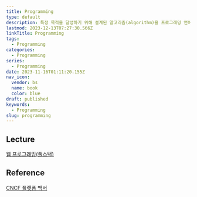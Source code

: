 ```yaml
---
title: Programming
type: default
description: 특정 목적을 달성하기 위해 설계된 알고리즘(algorithm)을 프로그래밍 언어를 사용하여 구체적인 프로그램으로 작성하는 과정
lastmod: 2023-12-13T07:27:30.566Z
linkTitle: Programming
tags:
  - Programming
categories:
  - Programming
series:
  - Programming
date: 2023-11-16T01:11:20.155Z
nav_icon:
  vendor: bs
  name: book
  color: blue
draft: published
keywords:
  - Programming
slug: programming
---
```


## Lecture

[웹 프로그래밍(풀스택)](https://www.boostcourse.org/web316)

## Reference

[CNCF 플랫폼 백서](https://yozm.wishket.com/magazine/detail/2037/)
